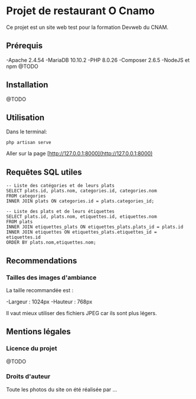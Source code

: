 # Projet de restaurant O Cnamo

Ce projet est un site web test pour la formation Devweb du CNAM.

## Prérequis

-Apache 2.4.54
-MariaDB 10.10.2
-PHP 8.0.26
-Composer 2.6.5
-NodeJS et npm @TODO

## Installation

@TODO

## Utilisation

Dans le terminal:
```
php artisan serve
```
Aller sur la page [http://127.0.0.1:8000](http://127.0.0.1:8000)

## Requêtes SQL utiles
```
-- Liste des catégories et de leurs plats
SELECT plats.id, plats.nom, categories.id, categories.nom
FROM categories
INNER JOIN plats ON categories.id = plats.categories_id;
```

```
-- Liste des plats et de leurs étiquettes
SELECT plats.id, plats.nom, etiquettes.id, etiquettes.nom
FROM plats
INNER JOIN etiquettes_plats ON etiquettes_plats.plats_id = plats.id
INNER JOIN etiquettes ON etiquettes_plats.etiquettes_id = etiquettes.id
ORDER BY plats.nom,etiquettes.nom;
```

## Recommendations

### Tailles des images d'ambiance

La taille recommandée est :

-Largeur : 1024px
-Hauteur : 768px

Il vaut mieux utiliser des fichiers JPEG car ils sont plus légers.

## Mentions légales

### Licence du projet

@TODO

### Droits d'auteur

Toute les photos du site on été réalisée par ...
